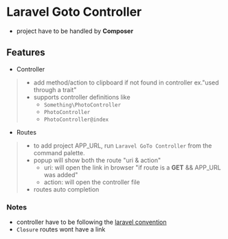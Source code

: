 # Laravel Goto Controller

- project have to be handled by **Composer**

## Features

- Controller

>- add method/action to clipboard if not found in controller ex."used through a trait"
>- supports controller definitions like
>     - `Something\PhotoController`
>     - `PhotoController`
>     - `PhotoController@index`

- Routes

>- to add project APP_URL, run `Laravel GoTo Controller` from the command palette.
>- popup will show both the route "uri & action"
>     - uri: will open the link in browser "if route is a **GET** && APP_URL was added"
>     - action: will open the controller file
>- routes auto completion

### Notes

- controller have to be following the [laravel convention](https://laravel.com/docs/master/controllers)
- `Closure` routes wont have a link
